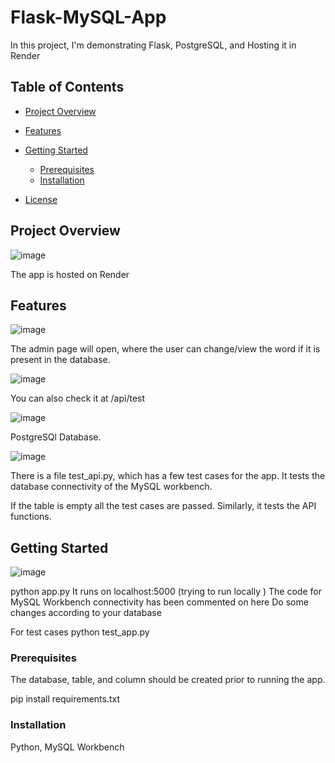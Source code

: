 
# Flask-MySQL-App

In this project, I'm demonstrating Flask, PostgreSQL, and Hosting it in Render

## Table of Contents

- [Project Overview](#project-overview)
- [Features](#features)
- [Getting Started](#getting-started)
  - [Prerequisites](#prerequisites)
  - [Installation](#installation)

- [License](#ByRohanAmin)

## Project Overview
![image](https://github.com/rohanOO769/Flask-MySQL-App/assets/104089399/f0709c16-6083-4f8b-9d1b-5ab9e40016f5)

The app is hosted on Render



## Features
![image](https://github.com/rohanOO769/Flask-MySQL-App/assets/104089399/e36d85db-bc56-4be1-aa8d-4b395bdad476)

The admin page will open, where the user can change/view the word if it is present in the database.

![image](https://github.com/rohanOO769/Flask-MySQL-App/assets/104089399/f5d92135-35e0-4213-bbfd-6d8860d83814)

You can also check it at /api/test

![image](https://github.com/rohanOO769/Flask-MySQL-App/assets/104089399/cd17d47a-03cf-47ce-8022-4f9a60e8e318)

PostgreSQl Database.

![image](https://github.com/rohanOO769/Flask-MySQL-App/assets/104089399/0b359b02-74c2-4033-9d37-f38916b2bc88)

There is a file test_api.py, which has a few test cases for the app.
It tests the database connectivity of the MySQL workbench.

If the table is empty all the test cases are passed.
Similarly, it tests the API functions.

## Getting Started
![image](https://github.com/rohanOO769/Flask-MySQL-App/assets/104089399/5c9e87d2-6a6a-461f-a906-9791047da7cb)

python app.py 
It runs on localhost:5000 (trying to run locally )
The code for MySQL Workbench connectivity has been commented on here
Do some changes according to your database

For test cases
python test_app.py

### Prerequisites

The database, table, and column should be created prior to running the app.

pip install requirements.txt

### Installation

Python, MySQL Workbench


